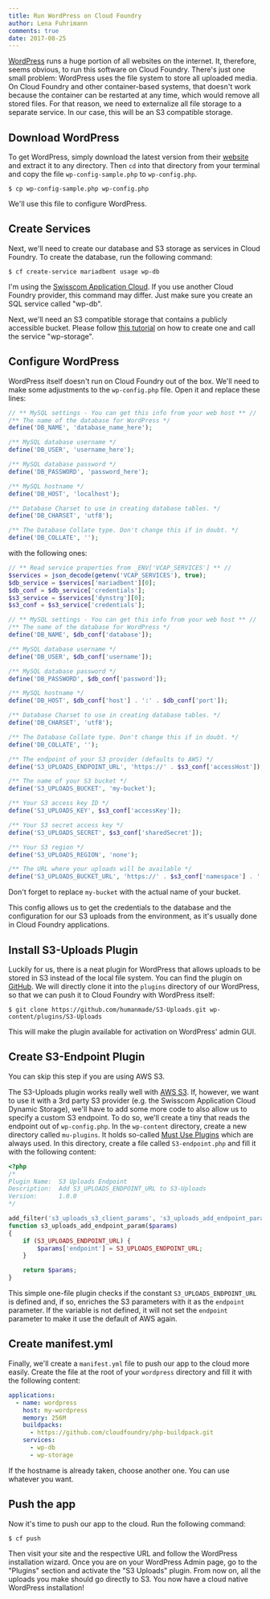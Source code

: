 ```yaml
---
title: Run WordPress on Cloud Foundry
author: Lena Fuhrimann
comments: true
date: 2017-08-25
---
```


[WordPress](https://wordpress.org/) runs a huge portion of all websites on the
internet. It, therefore, seems obvious, to run this software on Cloud Foundry.
There's just one small problem: WordPress uses the file system to store all
uploaded media. On Cloud Foundry and other container-based systems, that doesn't
work because the container can be restarted at any time, which would remove all
stored files. For that reason, we need to externalize all file storage to a
separate service. In our case, this will be an S3 compatible storage.

## Download WordPress

To get WordPress, simply download the latest version from their
[website](https://wordpress.org/download/) and extract it to any directory. Then
`cd` into that directory from your terminal and copy the file
`wp-config-sample.php` to `wp-config.php`.

```shell
$ cp wp-config-sample.php wp-config.php
```

We'll use this file to configure WordPress.

## Create Services

Next, we'll need to create our database and S3 storage as services in Cloud
Foundry. To create the database, run the following command:

```shell
$ cf create-service mariadbent usage wp-db
```

I'm using the [Swisscom Application Cloud](https://developer.swisscom.com/). If
you use another Cloud Foundry provider, this command may differ. Just make sure
you create an SQL service called "wp-db".

Next, we'll need an S3 compatible storage that contains a publicly accessible
bucket. Please follow
[this tutorial](/manage-buckets-on-cloud-foundry-s3-services/) on how to create
one and call the service "wp-storage".

## Configure WordPress

WordPress itself doesn't run on Cloud Foundry out of the box. We'll need to make
some adjustments to the `wp-config.php` file. Open it and replace these lines:

```php
// ** MySQL settings - You can get this info from your web host ** //
/** The name of the database for WordPress */
define('DB_NAME', 'database_name_here');

/** MySQL database username */
define('DB_USER', 'username_here');

/** MySQL database password */
define('DB_PASSWORD', 'password_here');

/** MySQL hostname */
define('DB_HOST', 'localhost');

/** Database Charset to use in creating database tables. */
define('DB_CHARSET', 'utf8');

/** The Database Collate type. Don't change this if in doubt. */
define('DB_COLLATE', '');
```

with the following ones:

```php
// ** Read service properties from _ENV['VCAP_SERVICES'] ** //
$services = json_decode(getenv('VCAP_SERVICES'), true);
$db_service = $services['mariadbent'][0];
$db_conf = $db_service['credentials'];
$s3_service = $services['dynstrg'][0];
$s3_conf = $s3_service['credentials'];

// ** MySQL settings - You can get this info from your web host ** //
/** The name of the database for WordPress */
define('DB_NAME', $db_conf['database']);

/** MySQL database username */
define('DB_USER', $db_conf['username']);

/** MySQL database password */
define('DB_PASSWORD', $db_conf['password']);

/** MySQL hostname */
define('DB_HOST', $db_conf['host'] . ':' . $db_conf['port']);

/** Database Charset to use in creating database tables. */
define('DB_CHARSET', 'utf8');

/** The Database Collate type. Don't change this if in doubt. */
define('DB_COLLATE', '');

/** The endpoint of your S3 provider (defaults to AWS) */
define('S3_UPLOADS_ENDPOINT_URL', 'https://' . $s3_conf['accessHost']);

/** The name of your S3 bucket */
define('S3_UPLOADS_BUCKET', 'my-bucket');

/** Your S3 access key ID */
define('S3_UPLOADS_KEY', $s3_conf['accessKey']);

/** Your S3 secret access key */
define('S3_UPLOADS_SECRET', $s3_conf['sharedSecret']);

/** Your S3 region */
define('S3_UPLOADS_REGION', 'none');

/** The URL where your uploads will be available */
define('S3_UPLOADS_BUCKET_URL', 'https://' . $s3_conf['namespace'] . '.ds11s3ns.swisscom.com/' . S3_UPLOADS_BUCKET);
```

Don't forget to replace `my-bucket` with the actual name of your bucket.

This config allows us to get the credentials to the database and the
configuration for our S3 uploads from the environment, as it's usually done in
Cloud Foundry applications.

## Install S3-Uploads Plugin

Luckily for us, there is a neat plugin for WordPress that allows uploads to be
stored in S3 instead of the local file system. You can find the plugin on
[GitHub](https://github.com/humanmade/S3-Uploads). We will directly clone it
into the `plugins` directory of our WordPress, so that we can push it to Cloud
Foundry with WordPress itself:

```shell
$ git clone https://github.com/humanmade/S3-Uploads.git wp-content/plugins/S3-Uploads
```

This will make the plugin available for activation on WordPress' admin GUI.

## Create S3-Endpoint Plugin

You can skip this step if you are using AWS S3.

The S3-Uploads plugin works really well with
[AWS S3](https://aws.amazon.com/s3/). If, however, we want to use it with a 3rd
party S3 provider (e.g. the Swisscom Application Cloud Dynamic Storage), we'll
have to add some more code to also allow us to specify a custom S3 endpoint. To
do so, we'll create a tiny that reads the endpoint out of `wp-config.php`. In
the `wp-content` directory, create a new directory called `mu-plugins`. It holds
so-called [Must Use Plugins](https://codex.wordpress.org/Must_Use_Plugins) which
are always used. In this directory, create a file called `S3-endpoint.php` and
fill it with the following content:

```php
<?php
/*
Plugin Name:  S3 Uploads Endpoint
Description:  Add S3_UPLOADS_ENDPOINT_URL to S3-Uploads
Version:      1.0.0
*/

add_filter('s3_uploads_s3_client_params', 's3_uploads_add_endpoint_param');
function s3_uploads_add_endpoint_param($params)
{
    if (S3_UPLOADS_ENDPOINT_URL) {
        $params['endpoint'] = S3_UPLOADS_ENDPOINT_URL;
    }

    return $params;
}
```

This simple one-file plugin checks if the constant `S3_UPLOADS_ENDPOINT_URL` is
defined and, if so, enriches the S3 parameters with it as the `endpoint`
parameter. If the variable is not defined, it will not set the `endpoint`
parameter to make it use the default of AWS again.

## Create manifest.yml

Finally, we'll create a `manifest.yml` file to push our app to the cloud more
easily. Create the file at the root of your `wordpress` directory and fill it
with the following content:

```yaml
applications:
  - name: wordpress
    host: my-wordpress
    memory: 256M
    buildpacks:
      - https://github.com/cloudfoundry/php-buildpack.git
    services:
      - wp-db
      - wp-storage
```

If the hostname is already taken, choose another one. You can use whatever you
want.

## Push the app

Now it's time to push our app to the cloud. Run the following command:

```shell
$ cf push
```

Then visit your site and the respective URL and follow the WordPress
installation wizard. Once you are on your WordPress Admin page, go to the
"Plugins" section and activate the "S3 Uploads" plugin. From now on, all the
uploads you make should go directly to S3. You now have a cloud native WordPress
installation!
